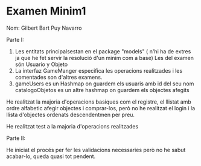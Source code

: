 # Examen Minim1
Nom: Gilbert Bart Puy Navarro



Parte I:
1. Les entitats principalsestan en el package "models" ( n'hi ha de extres ja que he fet servir la resolució d'un minim com a base)
Les del examen són Usuario y Objeto
3. La interfaz GameManger especifica les operacions realitzades i les comentades son d'altres examens.
4. gameUsers es un Hashmap on guardem els usuaris amb id del seu nom
	catalogoObjetos es un altre hashmap on guardem els objectes afegits

He realitzat la majoria d'operacions basiques com el registre, el llistat amb ordre alfabetic afegir objectes i comprar-los, però no he realitzat el login  i la llista d'objectes ordenats descendentmen per preu.

He realitzat test a la majoria d'operacions realitzades

Parte II:

He iniciat el procés per fer les validacions necessaries però no he sabut acabar-lo, queda quasi tot pendent.
